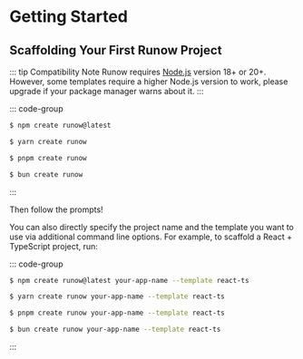 # Getting Started

## Scaffolding Your First Runow Project

::: tip Compatibility Note
Runow requires [Node.js](https://nodejs.org/en/) version 18+ or 20+. However, some templates require a higher Node.js version to work, please upgrade if your package manager warns about it.
:::

::: code-group

```bash [npm]
$ npm create runow@latest
```

```bash [Yarn]
$ yarn create runow
```

```bash [pnpm]
$ pnpm create runow
```

```bash [Bun]
$ bun create runow
```

:::


Then follow the prompts!

You can also directly specify the project name and the template you want to use via additional command line options. For example, to scaffold a React + TypeScript project, run:


::: code-group

```bash [npm]
$ npm create runow@latest your-app-name --template react-ts
```

```bash [Yarn]
$ yarn create runow your-app-name --template react-ts
```

```bash [pnpm]
$ pnpm create runow your-app-name --template react-ts
```

```bash [Bun]
$ bun create runow your-app-name --template react-ts
```

:::